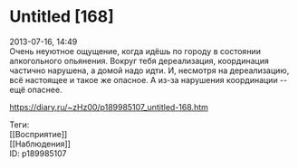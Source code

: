 Untitled [168]
===============

   
 2013-07-16, 14:49   
  Очень неуютное ощущение, когда идёшь по городу в состоянии алкогольного опьянения. Вокруг тебя дереализация, координация частично нарушена, а домой надо идти. И, несмотря на дереализацию, всё настоящее и такое же опасное. А из-за нарушения координации -- ещё опаснее.   
    
 <https://diary.ru/~zHz00/p189985107_untitled-168.htm>   
   
 Теги:   
 [[Восприятие]]   
 [[Наблюдения]]   
 ID: p189985107